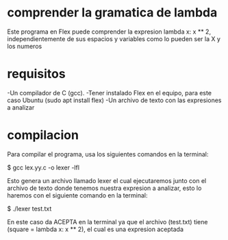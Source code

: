 # comprender la gramatica de lambda

Este programa en Flex puede comprender la expresion lambda x: x ** 2, independientemente de sus espacios y variables como lo pueden ser la X y los numeros

# requisitos
-Un compilador de C (gcc).
-Tener instalado Flex en el equipo, para este caso Ubuntu (sudo apt install flex)
-Un archivo de texto con las expresiones a analizar

# compilacion
Para compilar el programa, usa los siguientes comandos en la terminal:

$ gcc lex.yy.c -o lexer -lfl

Esto genera un archivo llamado lexer el cual ejecutaremos junto con el archivo de texto donde tenemos nuestra expresion a analizar, esto lo haremos con el siguiente comando en la terminal:

$ ./lexer test.txt

En este caso da ACEPTA en la terminal ya que el archivo (test.txt) tiene (square = lambda x: x ** 2), el cual es una expresion aceptada
